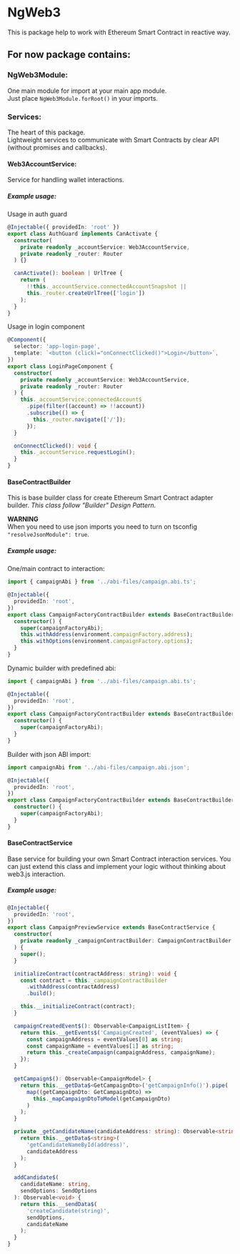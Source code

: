 # NgWeb3

This is package help to work with Ethereum Smart Contract in reactive way.

## For now package contains:

### NgWeb3Module:

One main module for import at your main app module.  
Just place `NgWeb3Module.forRoot()` in your imports.

### Services:

The heart of this package.  
Lightweight services to communicate with Smart Contracts by clear API (without promises and callbacks).

#### Web3AccountService:

Service for handling wallet interactions.

##### Example usage:

Usage in auth guard

```typescript
@Injectable({ providedIn: 'root' })
export class AuthGuard implements CanActivate {
  constructor(
    private readonly _accountService: Web3AccountService,
    private readonly _router: Router
  ) {}

  canActivate(): boolean | UrlTree {
    return (
      !!this._accountService.connectedAccountSnapshot ||
      this._router.createUrlTree(['login'])
    );
  }
}
```

Usage in login component

```typescript
@Component({
  selector: 'app-login-page',
  template: `<button (click)="onConnectClicked()">Login</button>`,
})
export class LoginPageComponent {
  constructor(
    private readonly _accountService: Web3AccountService,
    private readonly _router: Router
  ) {
    this._accountService.connectedAccount$
      .pipe(filter((account) => !!account))
      .subscribe(() => {
        this._router.navigate(['/']);
      });
  }

  onConnectClicked(): void {
    this._accountService.requestLogin();
  }
}
```

#### BaseContractBuilder

This is base builder class for create Ethereum Smart Contract adapter builder.
_This class follow "Builder" Design Pattern._

**WARNING**  
When you need to use json imports you need to turn on tsconfig `"resolveJsonModule": true`.

##### Example usage:

One/main contract to interaction:

```typescript
import { campaignAbi } from '../abi-files/campaign.abi.ts';

@Injectable({
  providedIn: 'root',
})
export class CampaignFactoryContractBuilder extends BaseContractBuilder {
  constructor() {
    super(campaignFactoryAbi);
    this.withAddress(environment.campaignFactory.address);
    this.withOptions(environment.campaignFactory.options);
  }
}
```

Dynamic builder with predefined abi:

```typescript
import { campaignAbi } from '../abi-files/campaign.abi.ts';

@Injectable({
  providedIn: 'root',
})
export class CampaignFactoryContractBuilder extends BaseContractBuilder {
  constructor() {
    super(campaignFactoryAbi);
  }
}
```

Builder with json ABI import:

```typescript
import campaignAbi from '../abi-files/campaign.abi.json';

@Injectable({
  providedIn: 'root',
})
export class CampaignFactoryContractBuilder extends BaseContractBuilder {
  constructor() {
    super(campaignFactoryAbi);
  }
}
```

#### BaseContractService

Base service for building your own Smart Contract interaction services.
You can just extend this class and implement your logic without thinking about web3.js interaction.

##### Example usage:

```typescript
@Injectable({
  providedIn: 'root',
})
export class CampaignPreviewService extends BaseContractService {
  constructor(
    private readonly _campaignContractBuilder: CampaignContractBuilder
  ) {
    super();
  }

  initializeContract(contractAddress: string): void {
    const contract = this._campaignContractBuilder
      .withAddress(contractAddress)
      .build();

    this.__initializeContract(contract);
  }

  campaignCreatedEvent$(): Observable<CampaignListItem> {
    return this.__getEvents$('CampaignCreated', (eventValues) => {
      const campaignAddress = eventValues[0] as string;
      const campaignName = eventValues[1] as string;
      return this._createCampaign(campaignAddress, campaignName);
    });
  }

  getCampaign$(): Observable<CampaignModel> {
    return this.__getData$<GetCampaignDto>('getCampaignInfo()').pipe(
      map((getCampaignDto: GetCampaignDto) =>
        this._mapCampaignDtoToModel(getCampaignDto)
      )
    );
  }

  private _getCandidateName(candidateAddress: string): Observable<string> {
    return this.__getData$<string>(
      'getCandidateNameById(address)',
      candidateAddress
    );
  }

  addCandidate$(
    candidateName: string,
    sendOptions: SendOptions
  ): Observable<void> {
    return this.__sendData$(
      'createCandidate(string)',
      sendOptions,
      candidateName
    );
  }
}
```
